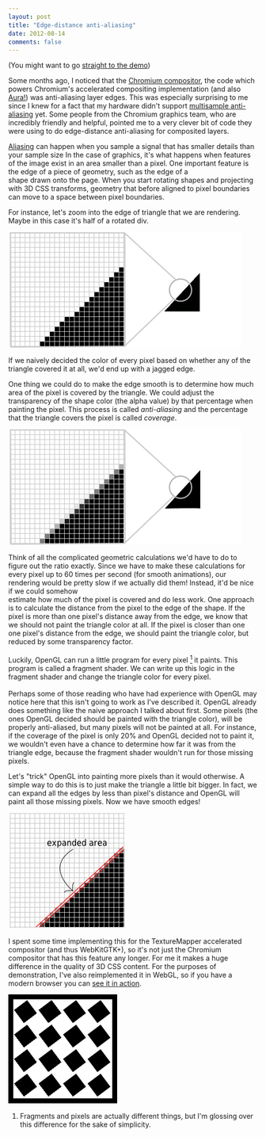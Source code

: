 ```yaml
---
layout: post
title: "Edge-distance anti-aliasing"
date: 2012-08-14
comments: false
---
```


(You might want to go [straight to the demo](/edge-distance-anti-aliasing/demo.html))

Some months ago, I noticed that the [Chromium
compositor](http://src.chromium.org/viewvc/chrome/trunk/src/cc/), the code
which powers Chromium's accelerated compositing implementation (and also
[Aura!](http://code.google.com/p/chromium/wiki/Aura)) was anti-aliasing layer
edges.  This was especially surprising to me since I knew for a fact that my
hardware didn't support [multisample anti-aliasing](http://en.wikipedia.org/wiki/Multisample_anti-aliasing)
yet. Some people from the Chromium graphics team, who are incredibly friendly
and helpful, pointed me to a very clever bit of code they were using to do
edge-distance anti-aliasing for composited layers.

[Aliasing](http://en.wikipedia.org/wiki/Aliasing) can happen when you sample a signal that
has smaller details than your sample size In the case of graphics, it's what happens when
features of the image exist in an area smaller than a pixel. One important feature is the
edge of a piece of geometry, such as the edge of a<br />shape drawn onto the page.  When
you start rotating shapes and projecting with 3D CSS transforms, geometry that before
aligned to pixel boundaries can move to a space between pixel boundaries.

For instance, let's zoom into the edge of triangle that we are rendering. Maybe in this
case it's half of a rotated div.

![A polygon without anti-aliasing](/edge-distance-anti-aliasing/no-antialiasing-final.png "A polygon without anti-aliasing")

If we naively decided the color of every pixel based on whether any of the triangle
covered it at all, we'd end up with a jagged edge.

One thing we could do to make the edge smooth is to determine how much area of the pixel
is covered by the triangle. We could adjust the transparency of the shape color (the alpha
value) by that percentage when painting the pixel. This process is called
<i>anti-aliasing</i> and the percentage that the triangle covers the pixel is called
<i>coverage</i>.

![A polygon with anti-aliasing](/edge-distance-anti-aliasing/antialiasing-final.png "A polygon with anti-aliasing")

Think of all the complicated geometric calculations we'd have to do to figure out the
ratio exactly. Since we have to make these calculations for every pixel up to 60 times per
second (for smooth animations), our rendering would be pretty slow if we actually did
them! Instead, it'd be nice if we could somehow<br />estimate how much of the pixel is
covered and do less work. One approach is to calculate the distance from the pixel to the
edge of the shape. If the pixel is more than one pixel's distance away from the edge, we
know that we should not paint the triangle color at all. If the pixel is closer than one
one pixel's distance from the edge, we should paint the triangle color, but reduced by
some transparency factor.<br /><br />Luckily, OpenGL can run a little program for every
pixel [<sup>1</sup>](#fn1) it paints. This program is called a fragment shader. We can write up
this logic in the fragment shader and change the triangle color for every pixel.<br /><br
/>Perhaps some of those reading who have had experience with OpenGL may notice here that
this isn't going to work as I've described it. OpenGL already does something like the
naive approach I talked about first. Some pixels (the ones OpenGL decided should be
painted with the triangle color), will be properly anti-aliased, but many pixels will not
be painted at all.  For instance, if the coverage of the pixel is only 20% and OpenGL
decided not to paint it, we wouldn't even have a chance to determine how far it was from
the triangle edge, because the fragment shader wouldn't run for those missing pixels.

Let's "trick" OpenGL into painting more pixels than it would otherwise. A simple way to do
this is to just make the triangle a little bit bigger. In fact, we can expand all the
edges by less than pixel's distance and OpenGL will paint all those missing pixels. Now we
have smooth edges!

![Expanding the drawing area](/edge-distance-anti-aliasing/antialiasing-final-expanded.png "Expanding the drawing area")

I spent some time implementing this for the TextureMapper accelerated
compositor (and thus WebKitGTK+), so it's not just the Chromium compositor that
has this feature any longer.  For me it makes a huge difference in the quality
of 3D CSS content. For the purposes of demonstration, I've also reimplemented
it in WebGL, so if you have a modern browser you can [see it in
action](/edge-distance-anti-aliasing/demo.html).

<a href="/edge-distance-anti-aliasing/demo.html"><img alt="A screenshot of the edge-distance anti-aliasing demo" src="/edge-distance-anti-aliasing/demo.png"/></a>

<ol class="footnotes">
    <li><a name="fn1"/> Fragments and pixels are actually different things, but I'm glossing over this difference for the sake of simplicity.</li>
</ol>
